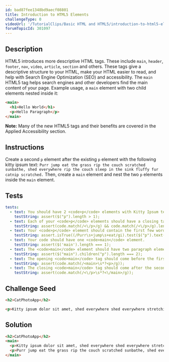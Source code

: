 ```yaml
---
id: bad87fee1348bd9aecf08801
title: Introduction to HTML5 Elements
challengeType: 0
videoUrl: '/TutorialClips/Basic HTML and HTML5/introduction-to-html5-elements.webm'
forumTopicId: 301097
---
```


## Description
<section id='description'>
HTML5 introduces more descriptive HTML tags. These include <code>main</code>, <code>header</code>, <code>footer</code>, <code>nav</code>, <code>video</code>, <code>article</code>, <code>section</code> and others.
These tags give a descriptive structure to your HTML, make your HTML easier to read, and help with Search Engine Optimization (SEO) and accessibility. The <code>main</code> HTML5 tag helps search engines and other developers find the main content of your page.
Example usage, a <code>main</code> element with two child elements nested inside it:

```html
<main> 
  <h1>Hello World</h1>
  <p>Hello Paragraph</p>
</main>
```

<strong>Note:</strong> Many of the new HTML5 tags and their benefits are covered in the Applied Accessibility section.
</section>

## Instructions
<section id='instructions'>
Create a second <code>p</code> element after the existing <code>p</code> element with the following kitty ipsum text: <code>Purr jump eat the grass rip the couch scratched sunbathe, shed everywhere rip the couch sleep in the sink fluffy fur catnip scratched.</code>
Then, create a <code>main</code> element and nest the two <code>p</code> elements inside the <code>main</code> element.
</section>

## Tests
<section id='tests'>

```yml
tests:
  - text: You should have 2 <code>p</code> elements with Kitty Ipsum text.
    testString: assert($("p").length > 1);
  - text: Each of your <code>p</code> elements should have a closing tag.
    testString: assert(code.match(/<\/p>/g) && code.match(/<\/p>/g).length === code.match(/<p/g).length);
  - text: Your <code>p</code> element should contain the first few words of the provided additional <code>kitty ipsum text</code>.
    testString: assert.isTrue((/Purr\s+jump\s+eat/gi).test($("p").text()));
  - text: Your code should have one <code>main</code> element.
    testString: assert($('main').length === 1);
  - text: The <code>main</code> element should have two paragraph elements as children.
    testString: assert($("main").children("p").length === 2);
  - text: The opening <code>main</code> tag should come before the first paragraph tag.
    testString: assert(code.match(/<main>\s*?<p>/g));
  - text: The closing <code>main</code> tag should come after the second closing paragraph tag.
    testString: assert(code.match(/<\/p>\s*?<\/main>/g));

```

</section>

## Challenge Seed
<section id='challengeSeed'>

<div id='html-seed'>

```html
<h2>CatPhotoApp</h2>

<p>Kitty ipsum dolor sit amet, shed everywhere shed everywhere stretching attack your ankles chase the red dot, hairball run catnip eat the grass sniff.</p>
```

</div>



</section>

## Solution
<section id='solution'>

```html
<h2>CatPhotoApp</h2>
<main>
  <p>Kitty ipsum dolor sit amet, shed everywhere shed everywhere stretching attack your ankles chase the red dot, hairball run catnip eat the grass sniff.</p>
  <p>Purr jump eat the grass rip the couch scratched sunbathe, shed everywhere rip the couch sleep in the sink fluffy fur catnip scratched.</p>
</main>
```

</section>
